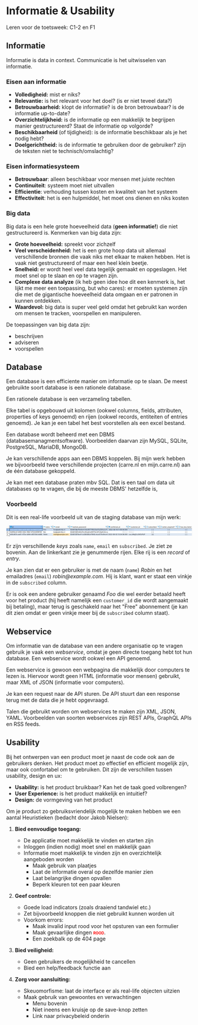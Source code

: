 # Informatie & Usability

Leren voor de toetsweek: C1-2 en F1

## Informatie

Informatie is data in context. Communicatie is het uitwisselen van informatie. 

### Eisen aan informatie

- **Volledigheid:** mist er niks?
- **Relevantie:** is het relevant voor het doel? (is er niet teveel data?)
- **Betrouwbaarheid:** klopt de informatie? is de bron betrouwbaar? is de informatie up-to-date?
- **Overzichtelijkheid:** is de informatie op een makkelijk te begrijpen manier gestructureerd? Staat de informatie op volgorde?
- **Beschikbaarheid** (of tijdigheid): is de informatie beschikbaar als je het nodig hebt?
- **Doelgerichtheid:** is de informatie te gebruiken door de gebruiker? zijn de teksten niet te technisch/omslachtig?


### Eisen informatiesysteem

- **Betrouwbaar**: alleen beschikbaar voor mensen met juiste rechten
- **Continuiteit**: systeem moet niet uitvallen
- **Efficientie**: verhouding tussen kosten en kwaliteit van het systeem
- **Effectiviteit**: het is een hulpmiddel, het moet ons dienen en niks kosten


### Big data

Big data is een hele grote hoeveelheid data (**geen informatie!**) die niet gestructureerd is. Kenmerken van big data zijn:

- **Grote hoeveelheid:** spreekt voor zichzelf
- **Veel verscheidenheid:** het is een grote hoop data uit allemaal verschillende bronnen die vaak niks met elkaar te maken hebben. Het is vaak niet gestructureerd of maar een heel klein beetje.
- **Snelheid:** er wordt heel veel data tegelijk gemaakt en opgeslagen. Het moet snel op te slaan en op te vragen zijn.
- **Complexe data analyze** (ik heb geen idee hoe dit een kenmerk is, het lijkt me meer een toepassing, but who cares): er moeten systemen zijn die met de gigantische hoeveelheid data omgaan en er patronen in kunnen ontdekken.
- **Waardevol:** big data is super veel geld omdat het gebruikt kan worden om mensen te tracken, voorspellen en manipuleren.

De toepassingen van big data zijn:

- beschrijven
- adviseren
- voorspellen


## Database

Een database is een efficiente manier om informatie op te slaan. De meest gebruikte soort database is een rationele database.

Een rationele database is een verzameling tabellen.

Elke tabel is opgebouwd uit kolomen (ookwel columns, fields, attributen, properties of keys genoemd) en rijen (ookwel records, entiteiten of entries genoemd). Je kan je een tabel het best voorstellen als een excel bestand.

Een database wordt beheerd met een DBMS (databasemanagmentsoftware). Voorbeelden daarvan zijn MySQL, SQLite, PostgreSQL, MariaDB, MongoDB.

Je kan verschillende apps aan een DBMS koppelen. Bij mijn werk hebben we bijvoorbeeld twee verschillende projecten (carre.nl en mijn.carre.nl) aan de één database gekoppeld.

Je kan met een database praten mbv SQL. Dat is een taal om data uit databases op te vragen, die bij de meeste DBMS' hetzelfde is,

### Voorbeeld

Dit is een real-life voorbeeld uit van de staging database van mijn werk:

![](sharefox-db.png)

Er zijn verschillende _keys_ zoals `name`, `email` en `subscribed`. Je ziet ze bovenin. Aan de linkerkant zie je genummerde rijen. Elke rij is een _record_ of _entry_.

Je kan zien dat er een gebruiker is met de naam (`name`) _Robin_ en het emailadres (`email`) _robin@example.com_. Hij is klant, want er staat een vinkje in de `subscribed` column. 

Er is ook een andere gebruiker genaamd _Foo_ die wel eerder betaald heeft voor het product (hij heeft namelijk een `customer_id` die wordt aangemaakt bij betaling), maar terug is geschakeld naar het "Free" abonnement (je kan dit zien omdat er geen vinkje meer bij de `subscribed` column staat).


## Webservice

Om informatie van de database van een andere organisatie op te vragen gebruik je vaak een *webservice*, omdat je geen directe toegang hebt tot hun database. Een webservice wordt ookwel een API genoemd.

Een webservice is gewoon een webpagina die makkelijk door computers te lezen is. Hiervoor wordt geen HTML (informatie voor mensen) gebruikt, maar XML of JSON (informatie voor computers).

Je kan een request naar de API sturen. De API stuurt dan een response terug met de data die je hebt opgevraagd.

Talen die gebruikt worden om webservices te maken zijn XML, JSON, YAML. Voorbeelden van soorten webservices zijn REST APIs, GraphQL APIs en RSS feeds.


## Usability

Bij het ontwerpen van een product moet je naast de code ook aan de gebruikers denken. Het product moet zo effectief en efficient mogelijk zijn, maar ook confortabel om te gebruiken. Dit zijn de verschillen tussen usability, design en ux:

- **Usability:** is het product bruikbaar? Kan het de taak goed volbrengen?
- **User Experience:** is het product makkelijk en intuitief?
- **Design:** de vormgeving van het product

Om je product zo gebruiksvriendelijk mogelijk te maken hebben we een aantal Heuristieken (bedacht door Jakob Nielsen):

1. **Bied eenvoudige toegang:** 
	- De applicatie moet makkelijk te vinden en starten zijn
	- Inloggen (indien nodig) moet snel en makkelijk gaan
	- Informatie moet makkelijk te vinden zijn en overzichtelijk aangeboden worden
		- Maak gebruik van plaatjes
		- Laat de informatie overal op dezelfde manier zien
		- Laat belangrijke dingen opvallen
		- Beperk kleuren tot een paar kleuren

1. **Geef controle:** 
	- Goede load indicators (zoals draaiend tandwiel etc.)
	- Zet bijvoorbeeld knoppen die niet gebruikt kunnen worden uit
	- Voorkom errors:
		- Maak invalid input rood voor het opsturen van een formulier
		- Maak gevaarlijke dingen <span style="color: red;font-weight:bold;font-variant: small-caps;">rood</span>.
		- Een zoekbalk op de 404 page
1. **Bied veiligheid:**
	- Geen gebruikers de mogelijkheid te cancellen
	- Bied een help/feedback functie aan

2. **Zorg voor aansluiting:** 
	- Skeuomorfisme: laat de interface er als real-life objecten uitzien
	- Maak gebruik van gewoontes en verwachtingen
		- Menu bovenin
		- Niet ineens een kruisje op de save-knop zetten
		- Link naar privacybeleid onderin
